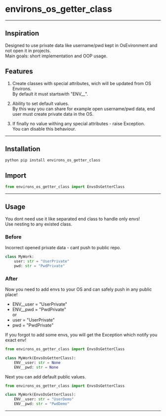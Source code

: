 # environs_os_getter_class

***
## Inspiration
Designed to use private data like username/pwd kept in OsEvironment and not open it in projects.  
Main goals: short implementation and OOP usage.


## Features
1. Create classes with special attributes, wich will be updated from OS Environs.  
By default it must startswith "ENV__".

2. Ability to set default values.  
By this way you can share for example open username/pwd data, end user must create private data in the OS.

3. If finally no value withing any special attributes - raise Exception.  
You can disable this behaviour.

***
## Installation
```commandline
python pip install environs_os_getter_class
```

## Import
```python
from environs_os_getter_class import EnvsOsGetterClass
```
***
## Usage
You dont need use it like separated end class to handle only envs!  
Use nesting to any existed class.

### Before
Incorrect opened private data - cant push to public repo.
```python
class MyWork:
    user: str = "UserPrivate"
    pwd: str = "PwdPrivate"

```

### After
Now you need to add envs to your OS and can safely push in any public place!  
* ENV__user = "UserPrivate"
* ENV__pwd = "PwdPrivate"  
or
* user = "UserPrivate"
* pwd = "PwdPrivate"  

If you forgot to add some envs, you will get the Exception which notify you exact env!  


```python
from environs_os_getter_class import EnvsOsGetterClass

class MyWork(EnvsOsGetterClass):
    ENV__user: str = None
    ENV__pwd: str = None
```

Next you can add default public values.
```python
from environs_os_getter_class import EnvsOsGetterClass

class MyWork(EnvsOsGetterClass):
    ENV__user: str = "UserDemo"
    ENV__pwd: str = "PwdDemo"
```
***